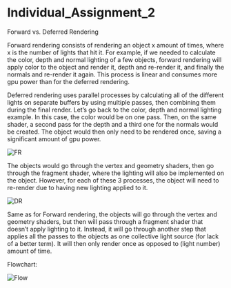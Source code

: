 # Individual_Assignment_2
 
Forward vs. Deferred Rendering


Forward rendering consists of rendering an object x amount of times, where x is the number of lights that hit it. For example, if we needed to calculate the color, depth and normal lighting of a few objects, forward rendering will apply color to the object and render it, depth and re-render it, and finally the normals and re-render it again. This process is linear and consumes more gpu power than for the deferred rendering.

Deferred rendering uses parallel processes by calculating all of the different lights on separate buffers by using multiple passes, then combining them during the final render. Let’s go back to the color, depth and normal lighting example. In this case, the color would be on one pass. Then, on the same shader, a second pass for the depth and a third one for the normals would be created. The object would then only need to be rendered once, saving a significant amount of gpu power.


![FR](https://user-images.githubusercontent.com/116387786/228300638-83feaad4-c475-4930-9c37-fae755548200.png)

The objects would go through the vertex and geometry shaders, then go through the fragment shader, where the lighting will also be implemented on the object. However, for each of these 3 processes, the object will need to re-render due to having new lighting applied to it.

![DR](https://user-images.githubusercontent.com/116387786/228300634-d9077cd3-ba64-4973-ba19-21b4adfe8aa5.png)

Same as for Forward rendering, the objects will go through the vertex and geometry shaders, but then will pass through a fragment shader that doesn’t apply lighting to it. Instead, it will go through another step that applies all the passes to the objects as one collective light source (for lack of a better term). It will then only render once as opposed to (light number) amount of time.

Flowchart:

![Flow](https://user-images.githubusercontent.com/116387786/228305080-897c7f74-066e-4c79-bd26-978b6a6de686.png)

